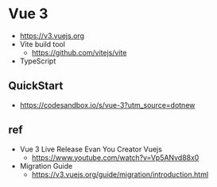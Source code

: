# Vue 3
* https://v3.vuejs.org
* Vite build tool
  * https://github.com/vitejs/vite
* TypeScript

## QuickStart
* https://codesandbox.io/s/vue-3?utm_source=dotnew


## ref
* Vue 3 Live Release Evan You Creator Vuejs
  * https://www.youtube.com/watch?v=Vp5ANvd88x0
* Migration Guide
  * https://v3.vuejs.org/guide/migration/introduction.html
